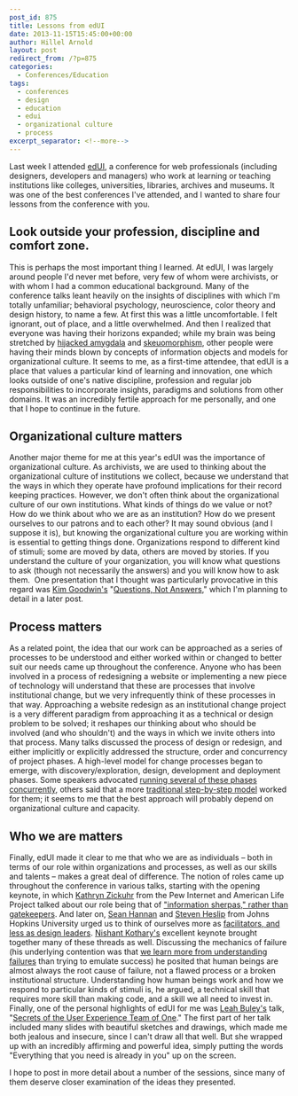 ```yaml
---
post_id: 875
title: Lessons from edUI
date: 2013-11-15T15:45:00+00:00
author: Hillel Arnold
layout: post
redirect_from: /?p=875
categories:
  - Conferences/Education
tags:
  - conferences
  - design
  - education
  - edui
  - organizational culture
  - process
excerpt_separator: <!--more-->
---
```

Last week I attended [edUI](http://eduiconf.org), a conference for web professionals (including designers, developers and managers) who work at learning or teaching institutions like colleges, universities, libraries, archives and museums. It was one of the best conferences I've attended, and I wanted to share four lessons from the conference with you.<!--more-->

## Look outside your profession, discipline and comfort zone.

This is perhaps the most important thing I learned. At edUI, I was largely around people I'd never met before, very few of whom were archivists, or with whom I had a common educational background. Many of the conference talks leant heavily on the insights of disciplines with which I'm totally unfamiliar; behavioral psychology, neuroscience, color theory and design history, to name a few. At first this was a little uncomfortable. I felt ignorant, out of place, and a little overwhelmed. And then I realized that everyone was having their horizons expanded; while my brain was being stretched by [hijacked amygdala](http://en.wikipedia.org/wiki/Amygdala) and [skeuomorphism](http://en.wikipedia.org/wiki/Skeuomorph), other people were having their minds blown by concepts of information objects and models for organizational culture. It seems to me, as a first-time attendee, that edUI is a place that values a particular kind of learning and innovation, one which looks outside of one's native discipline, profession and regular job responsibilities to incorporate insights, paradigms and solutions from other domains. It was an incredibly fertile approach for me personally, and one that I hope to continue in the future.

## Organizational culture matters

Another major theme for me at this year's edUI was the importance of organizational culture. As archivists, we are used to thinking about the organizational culture of institutions we collect, because we understand that the ways in which they operate have profound implications for their record keeping practices. However, we don't often think about the organizational culture of our own institutions. What kinds of things do we value or not? How do we think about who we are as an institution? How do we present ourselves to our patrons and to each other? It may sound obvious (and I suppose it is), but knowing the organizational culture you are working within is essential to getting things done. Organizations respond to different kind of stimuli; some are moved by data, others are moved by stories. If you understand the culture of your organization, you will know what questions to ask (though not necessarily the answers) and you will know how to ask them.  One presentation that I thought was particularly provocative in this regard was [Kim Goodwin's](http://eduiconf.org/speakers/kim-goodwin/) "[Questions, Not Answers](http://eduiconf.org/sessions/questions-not-answers/)," which I'm planning to detail in a later post.

## Process matters

As a related point, the idea that our work can be approached as a series of processes to be understood and either worked within or changed to better suit our needs came up throughout the conference. Anyone who has been involved in a process of redesigning a website or implementing a new piece of technology will understand that these are processes that involve institutional change, but we very infrequently think of these processes in that way. Approaching a website redesign as an institutional change project is a very different paradigm from approaching it as a technical or design problem to be solved; it reshapes our thinking about who should be involved (and who shouldn't) and the ways in which we invite others into that process. Many talks discussed the process of design or redesign, and either implicitly or explicitly addressed the structure, order and concurrency of project phases. A high-level model for change processes began to emerge, with discovery/exploration, design, development and deployment phases. Some speakers advocated [running several of these phases concurrently](http://eduiconf.org/sessions/death-to-wireframes-long-live-rapid-prototyping/), others said that a more [traditional step-by-step model](http://eduiconf.org/sessions/getting-em-on-board-guiding-staff-through-times-of-change/) worked for them; it seems to me that the best approach will probably depend on organizational culture and capacity.

## Who we are matters

Finally, edUI made it clear to me that who we are as individuals – both in terms of our role within organizations and processes, as well as our skills and talents – makes a great deal of difference. The notion of roles came up throughout the conference in various talks, starting with the opening keynote, in which [Kathryn Zickuhr](http://eduiconf.org/speakers/kathryn-zickuhr/) from the Pew Internet and American Life Project talked about our role being that of ["information sherpas," rather than gatekeepers](https://twitter.com/kathikaiser/status/397373568113463296). And later on, [Sean Hannan](http://eduiconf.org/speakers/sean-hannan-2/) and [Steven Heslip](http://eduiconf.org/speakers/steven-heslip/) from Johns Hopkins University urged us to think of ourselves more as [facilitators, and less as design leaders](http://eduiconf.org/sessions/this-is-how-you-do-digital-collections-in-2013/). [Nishant Kothary's](http://eduiconf.org/speakers/nishant-kothary/) excellent keynote brought together many of these threads as well. Discussing the mechanics of failure (his underlying contention was that [we learn more from understanding failures](http://eduiconf.org/sessions/the-design-of-people/) than trying to emulate success) he posited that human beings are almost always the root cause of failure, not a flawed process or a broken institutional structure. Understanding how human beings work and how we respond to particular kinds of stimuli is, he argued, a technical skill that requires more skill than making code, and a skill we all need to invest in. Finally, one of the personal highlights of edUI for me was [Leah Buley's](http://eduiconf.org/speakers/leah-buley/) talk, "[Secrets of the User Experience Team of One](http://eduiconf.org/sessions/secrets-of-the-user-experience-team-of-one/)." The first part of her talk included many slides with beautiful sketches and drawings, which made me both jealous and insecure, since I can't draw all that well. But she wrapped up with an incredibly affirming and powerful idea, simply putting the words "Everything that you need is already in you" up on the screen.

I hope to post in more detail about a number of the sessions, since many of them deserve closer examination of the ideas they presented.
